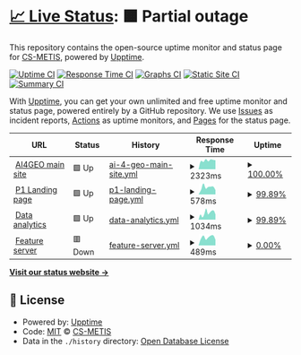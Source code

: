 # [📈 Live Status](https://demo.upptime.js.org): <!--live status--> **🟧 Partial outage**

This repository contains the open-source uptime monitor and status page for [CS-METIS](https://demo.upptime.js.org), powered by [Upptime](https://github.com/upptime/upptime).

[![Uptime CI](https://github.com/CS-METIS/p1-status-page/workflows/Uptime%20CI/badge.svg)](https://github.com/CS-METIS/p1-status-page/actions?query=workflow%3A%22Uptime+CI%22)
[![Response Time CI](https://github.com/CS-METIS/p1-status-page/workflows/Response%20Time%20CI/badge.svg)](https://github.com/CS-METIS/p1-status-page/actions?query=workflow%3A%22Response+Time+CI%22)
[![Graphs CI](https://github.com/CS-METIS/p1-status-page/workflows/Graphs%20CI/badge.svg)](https://github.com/CS-METIS/p1-status-page/actions?query=workflow%3A%22Graphs+CI%22)
[![Static Site CI](https://github.com/CS-METIS/p1-status-page/workflows/Static%20Site%20CI/badge.svg)](https://github.com/CS-METIS/p1-status-page/actions?query=workflow%3A%22Static+Site+CI%22)
[![Summary CI](https://github.com/CS-METIS/p1-status-page/workflows/Summary%20CI/badge.svg)](https://github.com/CS-METIS/p1-status-page/actions?query=workflow%3A%22Summary+CI%22)

With [Upptime](https://upptime.js.org), you can get your own unlimited and free uptime monitor and status page, powered entirely by a GitHub repository. We use [Issues](https://github.com/CS-METIS/p1-status-page/issues) as incident reports, [Actions](https://github.com/CS-METIS/p1-status-page/actions) as uptime monitors, and [Pages](https://demo.upptime.js.org) for the status page.

<!--start: status pages-->
<!-- This summary is generated by Upptime (https://github.com/upptime/upptime) -->
<!-- Do not edit this manually, your changes will be overwritten -->
<!-- prettier-ignore -->
| URL | Status | History | Response Time | Uptime |
| --- | ------ | ------- | ------------- | ------ |
| <img alt="" src="https://icons.duckduckgo.com/ip3/ai4geo.csgroup.eu.ico" height="13"> [AI4GEO main site](https://ai4geo.csgroup.eu/) | 🟩 Up | [ai-4-geo-main-site.yml](https://github.com/CS-METIS/p1-status-page/commits/HEAD/history/ai-4-geo-main-site.yml) | <details><summary><img alt="Response time graph" src="./graphs/ai-4-geo-main-site/response-time-week.png" height="20"> 2323ms</summary><br><a href="https://status.p1.csgroup.space/history/ai-4-geo-main-site"><img alt="Response time 2941" src="https://img.shields.io/endpoint?url=https%3A%2F%2Fraw.githubusercontent.com%2FCS-METIS%2Fp1-status-page%2FHEAD%2Fapi%2Fai-4-geo-main-site%2Fresponse-time.json"></a><br><a href="https://status.p1.csgroup.space/history/ai-4-geo-main-site"><img alt="24-hour response time 2368" src="https://img.shields.io/endpoint?url=https%3A%2F%2Fraw.githubusercontent.com%2FCS-METIS%2Fp1-status-page%2FHEAD%2Fapi%2Fai-4-geo-main-site%2Fresponse-time-day.json"></a><br><a href="https://status.p1.csgroup.space/history/ai-4-geo-main-site"><img alt="7-day response time 2323" src="https://img.shields.io/endpoint?url=https%3A%2F%2Fraw.githubusercontent.com%2FCS-METIS%2Fp1-status-page%2FHEAD%2Fapi%2Fai-4-geo-main-site%2Fresponse-time-week.json"></a><br><a href="https://status.p1.csgroup.space/history/ai-4-geo-main-site"><img alt="30-day response time 2984" src="https://img.shields.io/endpoint?url=https%3A%2F%2Fraw.githubusercontent.com%2FCS-METIS%2Fp1-status-page%2FHEAD%2Fapi%2Fai-4-geo-main-site%2Fresponse-time-month.json"></a><br><a href="https://status.p1.csgroup.space/history/ai-4-geo-main-site"><img alt="1-year response time 2941" src="https://img.shields.io/endpoint?url=https%3A%2F%2Fraw.githubusercontent.com%2FCS-METIS%2Fp1-status-page%2FHEAD%2Fapi%2Fai-4-geo-main-site%2Fresponse-time-year.json"></a></details> | <details><summary><a href="https://status.p1.csgroup.space/history/ai-4-geo-main-site">100.00%</a></summary><a href="https://status.p1.csgroup.space/history/ai-4-geo-main-site"><img alt="All-time uptime 100.00%" src="https://img.shields.io/endpoint?url=https%3A%2F%2Fraw.githubusercontent.com%2FCS-METIS%2Fp1-status-page%2FHEAD%2Fapi%2Fai-4-geo-main-site%2Fuptime.json"></a><br><a href="https://status.p1.csgroup.space/history/ai-4-geo-main-site"><img alt="24-hour uptime 100.00%" src="https://img.shields.io/endpoint?url=https%3A%2F%2Fraw.githubusercontent.com%2FCS-METIS%2Fp1-status-page%2FHEAD%2Fapi%2Fai-4-geo-main-site%2Fuptime-day.json"></a><br><a href="https://status.p1.csgroup.space/history/ai-4-geo-main-site"><img alt="7-day uptime 100.00%" src="https://img.shields.io/endpoint?url=https%3A%2F%2Fraw.githubusercontent.com%2FCS-METIS%2Fp1-status-page%2FHEAD%2Fapi%2Fai-4-geo-main-site%2Fuptime-week.json"></a><br><a href="https://status.p1.csgroup.space/history/ai-4-geo-main-site"><img alt="30-day uptime 100.00%" src="https://img.shields.io/endpoint?url=https%3A%2F%2Fraw.githubusercontent.com%2FCS-METIS%2Fp1-status-page%2FHEAD%2Fapi%2Fai-4-geo-main-site%2Fuptime-month.json"></a><br><a href="https://status.p1.csgroup.space/history/ai-4-geo-main-site"><img alt="1-year uptime 100.00%" src="https://img.shields.io/endpoint?url=https%3A%2F%2Fraw.githubusercontent.com%2FCS-METIS%2Fp1-status-page%2FHEAD%2Fapi%2Fai-4-geo-main-site%2Fuptime-year.json"></a></details>
| <img alt="" src="https://icons.duckduckgo.com/ip3/p1.csgroup.space.ico" height="13"> [P1 Landing page](https://p1.csgroup.space) | 🟩 Up | [p1-landing-page.yml](https://github.com/CS-METIS/p1-status-page/commits/HEAD/history/p1-landing-page.yml) | <details><summary><img alt="Response time graph" src="./graphs/p1-landing-page/response-time-week.png" height="20"> 578ms</summary><br><a href="https://status.p1.csgroup.space/history/p1-landing-page"><img alt="Response time 620" src="https://img.shields.io/endpoint?url=https%3A%2F%2Fraw.githubusercontent.com%2FCS-METIS%2Fp1-status-page%2FHEAD%2Fapi%2Fp1-landing-page%2Fresponse-time.json"></a><br><a href="https://status.p1.csgroup.space/history/p1-landing-page"><img alt="24-hour response time 574" src="https://img.shields.io/endpoint?url=https%3A%2F%2Fraw.githubusercontent.com%2FCS-METIS%2Fp1-status-page%2FHEAD%2Fapi%2Fp1-landing-page%2Fresponse-time-day.json"></a><br><a href="https://status.p1.csgroup.space/history/p1-landing-page"><img alt="7-day response time 578" src="https://img.shields.io/endpoint?url=https%3A%2F%2Fraw.githubusercontent.com%2FCS-METIS%2Fp1-status-page%2FHEAD%2Fapi%2Fp1-landing-page%2Fresponse-time-week.json"></a><br><a href="https://status.p1.csgroup.space/history/p1-landing-page"><img alt="30-day response time 539" src="https://img.shields.io/endpoint?url=https%3A%2F%2Fraw.githubusercontent.com%2FCS-METIS%2Fp1-status-page%2FHEAD%2Fapi%2Fp1-landing-page%2Fresponse-time-month.json"></a><br><a href="https://status.p1.csgroup.space/history/p1-landing-page"><img alt="1-year response time 620" src="https://img.shields.io/endpoint?url=https%3A%2F%2Fraw.githubusercontent.com%2FCS-METIS%2Fp1-status-page%2FHEAD%2Fapi%2Fp1-landing-page%2Fresponse-time-year.json"></a></details> | <details><summary><a href="https://status.p1.csgroup.space/history/p1-landing-page">99.89%</a></summary><a href="https://status.p1.csgroup.space/history/p1-landing-page"><img alt="All-time uptime 99.92%" src="https://img.shields.io/endpoint?url=https%3A%2F%2Fraw.githubusercontent.com%2FCS-METIS%2Fp1-status-page%2FHEAD%2Fapi%2Fp1-landing-page%2Fuptime.json"></a><br><a href="https://status.p1.csgroup.space/history/p1-landing-page"><img alt="24-hour uptime 99.20%" src="https://img.shields.io/endpoint?url=https%3A%2F%2Fraw.githubusercontent.com%2FCS-METIS%2Fp1-status-page%2FHEAD%2Fapi%2Fp1-landing-page%2Fuptime-day.json"></a><br><a href="https://status.p1.csgroup.space/history/p1-landing-page"><img alt="7-day uptime 99.89%" src="https://img.shields.io/endpoint?url=https%3A%2F%2Fraw.githubusercontent.com%2FCS-METIS%2Fp1-status-page%2FHEAD%2Fapi%2Fp1-landing-page%2Fuptime-week.json"></a><br><a href="https://status.p1.csgroup.space/history/p1-landing-page"><img alt="30-day uptime 99.97%" src="https://img.shields.io/endpoint?url=https%3A%2F%2Fraw.githubusercontent.com%2FCS-METIS%2Fp1-status-page%2FHEAD%2Fapi%2Fp1-landing-page%2Fuptime-month.json"></a><br><a href="https://status.p1.csgroup.space/history/p1-landing-page"><img alt="1-year uptime 99.92%" src="https://img.shields.io/endpoint?url=https%3A%2F%2Fraw.githubusercontent.com%2FCS-METIS%2Fp1-status-page%2FHEAD%2Fapi%2Fp1-landing-page%2Fuptime-year.json"></a></details>
| <img alt="" src="https://icons.duckduckgo.com/ip3/superset.p1.csgroup.space.ico" height="13"> [Data analytics](https://superset.p1.csgroup.space) | 🟩 Up | [data-analytics.yml](https://github.com/CS-METIS/p1-status-page/commits/HEAD/history/data-analytics.yml) | <details><summary><img alt="Response time graph" src="./graphs/data-analytics/response-time-week.png" height="20"> 1034ms</summary><br><a href="https://status.p1.csgroup.space/history/data-analytics"><img alt="Response time 1332" src="https://img.shields.io/endpoint?url=https%3A%2F%2Fraw.githubusercontent.com%2FCS-METIS%2Fp1-status-page%2FHEAD%2Fapi%2Fdata-analytics%2Fresponse-time.json"></a><br><a href="https://status.p1.csgroup.space/history/data-analytics"><img alt="24-hour response time 966" src="https://img.shields.io/endpoint?url=https%3A%2F%2Fraw.githubusercontent.com%2FCS-METIS%2Fp1-status-page%2FHEAD%2Fapi%2Fdata-analytics%2Fresponse-time-day.json"></a><br><a href="https://status.p1.csgroup.space/history/data-analytics"><img alt="7-day response time 1034" src="https://img.shields.io/endpoint?url=https%3A%2F%2Fraw.githubusercontent.com%2FCS-METIS%2Fp1-status-page%2FHEAD%2Fapi%2Fdata-analytics%2Fresponse-time-week.json"></a><br><a href="https://status.p1.csgroup.space/history/data-analytics"><img alt="30-day response time 1103" src="https://img.shields.io/endpoint?url=https%3A%2F%2Fraw.githubusercontent.com%2FCS-METIS%2Fp1-status-page%2FHEAD%2Fapi%2Fdata-analytics%2Fresponse-time-month.json"></a><br><a href="https://status.p1.csgroup.space/history/data-analytics"><img alt="1-year response time 1332" src="https://img.shields.io/endpoint?url=https%3A%2F%2Fraw.githubusercontent.com%2FCS-METIS%2Fp1-status-page%2FHEAD%2Fapi%2Fdata-analytics%2Fresponse-time-year.json"></a></details> | <details><summary><a href="https://status.p1.csgroup.space/history/data-analytics">99.89%</a></summary><a href="https://status.p1.csgroup.space/history/data-analytics"><img alt="All-time uptime 98.50%" src="https://img.shields.io/endpoint?url=https%3A%2F%2Fraw.githubusercontent.com%2FCS-METIS%2Fp1-status-page%2FHEAD%2Fapi%2Fdata-analytics%2Fuptime.json"></a><br><a href="https://status.p1.csgroup.space/history/data-analytics"><img alt="24-hour uptime 99.20%" src="https://img.shields.io/endpoint?url=https%3A%2F%2Fraw.githubusercontent.com%2FCS-METIS%2Fp1-status-page%2FHEAD%2Fapi%2Fdata-analytics%2Fuptime-day.json"></a><br><a href="https://status.p1.csgroup.space/history/data-analytics"><img alt="7-day uptime 99.89%" src="https://img.shields.io/endpoint?url=https%3A%2F%2Fraw.githubusercontent.com%2FCS-METIS%2Fp1-status-page%2FHEAD%2Fapi%2Fdata-analytics%2Fuptime-week.json"></a><br><a href="https://status.p1.csgroup.space/history/data-analytics"><img alt="30-day uptime 99.83%" src="https://img.shields.io/endpoint?url=https%3A%2F%2Fraw.githubusercontent.com%2FCS-METIS%2Fp1-status-page%2FHEAD%2Fapi%2Fdata-analytics%2Fuptime-month.json"></a><br><a href="https://status.p1.csgroup.space/history/data-analytics"><img alt="1-year uptime 98.50%" src="https://img.shields.io/endpoint?url=https%3A%2F%2Fraw.githubusercontent.com%2FCS-METIS%2Fp1-status-page%2FHEAD%2Fapi%2Fdata-analytics%2Fuptime-year.json"></a></details>
| <img alt="" src="https://icons.duckduckgo.com/ip3/feature.p1.csgroup.space.ico" height="13"> [Feature server](https://feature.p1.csgroup.space/) | 🟥 Down | [feature-server.yml](https://github.com/CS-METIS/p1-status-page/commits/HEAD/history/feature-server.yml) | <details><summary><img alt="Response time graph" src="./graphs/feature-server/response-time-week.png" height="20"> 489ms</summary><br><a href="https://status.p1.csgroup.space/history/feature-server"><img alt="Response time 560" src="https://img.shields.io/endpoint?url=https%3A%2F%2Fraw.githubusercontent.com%2FCS-METIS%2Fp1-status-page%2FHEAD%2Fapi%2Ffeature-server%2Fresponse-time.json"></a><br><a href="https://status.p1.csgroup.space/history/feature-server"><img alt="24-hour response time 343" src="https://img.shields.io/endpoint?url=https%3A%2F%2Fraw.githubusercontent.com%2FCS-METIS%2Fp1-status-page%2FHEAD%2Fapi%2Ffeature-server%2Fresponse-time-day.json"></a><br><a href="https://status.p1.csgroup.space/history/feature-server"><img alt="7-day response time 489" src="https://img.shields.io/endpoint?url=https%3A%2F%2Fraw.githubusercontent.com%2FCS-METIS%2Fp1-status-page%2FHEAD%2Fapi%2Ffeature-server%2Fresponse-time-week.json"></a><br><a href="https://status.p1.csgroup.space/history/feature-server"><img alt="30-day response time 497" src="https://img.shields.io/endpoint?url=https%3A%2F%2Fraw.githubusercontent.com%2FCS-METIS%2Fp1-status-page%2FHEAD%2Fapi%2Ffeature-server%2Fresponse-time-month.json"></a><br><a href="https://status.p1.csgroup.space/history/feature-server"><img alt="1-year response time 560" src="https://img.shields.io/endpoint?url=https%3A%2F%2Fraw.githubusercontent.com%2FCS-METIS%2Fp1-status-page%2FHEAD%2Fapi%2Ffeature-server%2Fresponse-time-year.json"></a></details> | <details><summary><a href="https://status.p1.csgroup.space/history/feature-server">0.00%</a></summary><a href="https://status.p1.csgroup.space/history/feature-server"><img alt="All-time uptime 35.38%" src="https://img.shields.io/endpoint?url=https%3A%2F%2Fraw.githubusercontent.com%2FCS-METIS%2Fp1-status-page%2FHEAD%2Fapi%2Ffeature-server%2Fuptime.json"></a><br><a href="https://status.p1.csgroup.space/history/feature-server"><img alt="24-hour uptime 0.00%" src="https://img.shields.io/endpoint?url=https%3A%2F%2Fraw.githubusercontent.com%2FCS-METIS%2Fp1-status-page%2FHEAD%2Fapi%2Ffeature-server%2Fuptime-day.json"></a><br><a href="https://status.p1.csgroup.space/history/feature-server"><img alt="7-day uptime 0.00%" src="https://img.shields.io/endpoint?url=https%3A%2F%2Fraw.githubusercontent.com%2FCS-METIS%2Fp1-status-page%2FHEAD%2Fapi%2Ffeature-server%2Fuptime-week.json"></a><br><a href="https://status.p1.csgroup.space/history/feature-server"><img alt="30-day uptime 0.00%" src="https://img.shields.io/endpoint?url=https%3A%2F%2Fraw.githubusercontent.com%2FCS-METIS%2Fp1-status-page%2FHEAD%2Fapi%2Ffeature-server%2Fuptime-month.json"></a><br><a href="https://status.p1.csgroup.space/history/feature-server"><img alt="1-year uptime 35.38%" src="https://img.shields.io/endpoint?url=https%3A%2F%2Fraw.githubusercontent.com%2FCS-METIS%2Fp1-status-page%2FHEAD%2Fapi%2Ffeature-server%2Fuptime-year.json"></a></details>

<!--end: status pages-->

[**Visit our status website →**](https://demo.upptime.js.org)

## 📄 License

- Powered by: [Upptime](https://github.com/upptime/upptime)
- Code: [MIT](./LICENSE) © [CS-METIS](https://demo.upptime.js.org)
- Data in the `./history` directory: [Open Database License](https://opendatacommons.org/licenses/odbl/1-0/)
